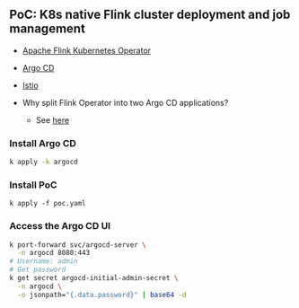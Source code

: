 
## PoC: K8s native Flink cluster deployment and job management

* [Apache Flink Kubernetes Operator](https://github.com/apache/flink-kubernetes-operator)
* [Argo CD](https://github.com/argoproj/argo-cd)
* [Istio](https://github.com/istio/istio)

* Why split Flink Operator into two Argo CD applications?
  - See [here](https://github.com/prometheus-operator/prometheus-operator/issues/4439)

### Install Argo CD

```zsh
k apply -k argocd
```

### Install PoC

```
k apply -f poc.yaml
```

### Access the Argo CD UI

```zsh
k port-forward svc/argocd-server \
  -n argocd 8080:443
# Username: admin
# Get password
k get secret argocd-initial-admin-secret \
  -n argocd \
  -o jsonpath="{.data.password}" | base64 -d
```
